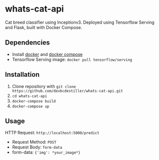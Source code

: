 # whats-cat-api
Cat breed classifier using Inceptionv3. Deployed using Tensorflow Serving and Flask, built with Docker Compose.
## Dependencies
- Install [docker](https://docs.docker.com/get-docker/) and [docker compose](https://docs.docker.com/compose/install/)
- Tensorflow Serving image: `docker pull tensorflow/serving`
## Installation
1. Clone repository with `git clone https://github.com/devbcdestiller/whats-cat-api.git`
2. `cd whats-cat-api`
3. `docker-compose build`
4. `docker-compose up`
## Usage
HTTP Request: `http://localhost:5000/predict`
- Request Method: `POST`
- Request Body: `form-data`
- form-data: `{'img': *your_image*}`
